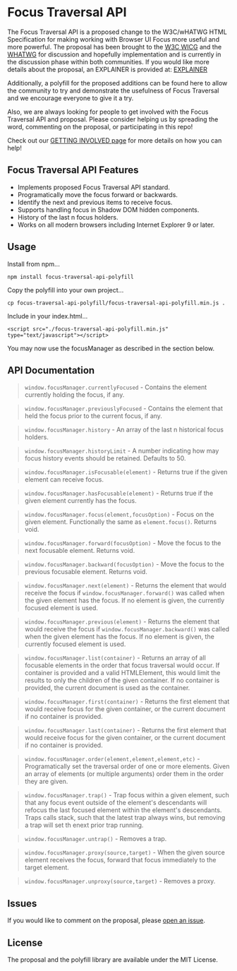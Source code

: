 # Focus Traversal API

The Focus Traversal API is a proposed change to the W3C/wHATWG HTML Specification for making working with Browser UI Focus more useful and more powerful.  The proposal has been brought to the [W3C WICG](https://discourse.wicg.io/t/proposal-focus-traversal-api/3427) and the [WHATWG](https://github.com/whatwg/html/issues/4784) for discussion and hopefully implementation and is currently in the discussion phase within both communities. If you would like more details about the proposal, an EXPLAINER is provided at: [EXPLAINER](./EXPLAINER.md)

Additionally, a polyfill for the proposed additions can be found here to allow the community to try and demonstrate the usefulness of Focus Traversal and we encourage everyone to give it a try.

Also, we are always looking for people to get involved with the Focus Traversal API and proposal. Please consider helping us by spreading the word, commenting on the proposal, or participating in this repo!

Check out our [GETTING INVOLVED page](./GET_INVOLVED.md) for more details on how you can help!

## Focus Traversal API Features

 - Implements proposed Focus Traversal API standard.
 - Programatically move the focus forward or backwards.
 - Identify the next and previous items to receive focus.
 - Supports handling focus in Shadow DOM hidden components.
 - History of the last n focus holders.
 - Works on all modern browsers including Internet Explorer 9 or later.

## Usage

Install from npm...

```
npm install focus-traversal-api-polyfill
```

Copy the polyfill into your own project...

```shell
cp focus-traversal-api-polyfill/focus-traversal-api-polyfill.min.js .
```

Include in your index.html...

```
<script src="./focus-traversal-api-polyfill.min.js" type="text/javascript"></script>
```

You may now use the focusManager as described in the section below.

## API Documentation

> `window.focusManager.currentlyFocused` - Contains the element currently holding the focus, if any.

> `window.focusManager.previouslyFocused` - Contains the element that held the focus prior to the current focus, if any.

> `window.focusManager.history` - An array of the last n historical focus holders.

> `window.focusManager.historyLimit` - A number indicating how may focus history events should be retained. Defaults to 50.

> `window.focusManager.isFocusable(element)` - Returns true if the given element can receive focus.

> `window.focusManager.hasFocusable(element)` - Returns true if the given element currently has the focus.

> `window.focusManager.focus(element,focusOption)` - Focus on the given element. Functionally the same as `element.focus()`. Returns void.

> `window.focusManager.forward(focusOption)` - Move the focus to the next focusable element.  Returns void.

> `window.focusManager.backward(focusOption)` - Move the focus to the previous focusable element.  Returns void.

> `window.focusManager.next(element)` - Returns the element that would receive the focus if `window.focusManager.forward()` was called when the given element has the focus.  If no element is given, the currently focused element is used.

> `window.focusManager.previous(element)` - Returns the element that would receive the focus if `window.focusManager.backward()` was called when the given element has the focus.  If no element is given, the currently focused element is used.

> `window.focusManager.list(container)` - Returns an array of all focusable elements in the order that focus traversal would occur. If container is provided and a valid HTMLElement, this would limit the results to only the children of the given container. If no container is provided, the current document is used as the container.

> `window.focusManager.first(container)` - Returns the first element that would receive focus for the given container, or the current document if no container is provided.

> `window.focusManager.last(container)` - Returns the first element that would receive focus for the given container, or the current document if no container is provided.

> `window.focusManager.order(element,element,element,etc)` - Programatically set the traversal order of one or more elements. Given an array of elements (or multiple arguments) order them in the order they are given.

> `window.focusManager.trap()` - Trap focus within a given element, such that any focus event outside of the element's descendants will refocus the last focused element within the element's descendants. Traps calls stack, such that the latest trap always wins, but removing a trap will set th enext prior trap running.

> `window.focusManager.untrap()` - Removes a trap.

> `window.focusManager.proxy(source,target)` - When the given source element receives the focus, forward that focus immediately to the target element.

> `window.focusManager.unproxy(source,target)` - Removes a proxy.

## Issues

If you would like to comment on the proposal, please [open an issue](https://github.com/awesomeeng/FocusTraversalAPI/issues).

## License

The proposal and the polyfill library are available under the MIT License.
